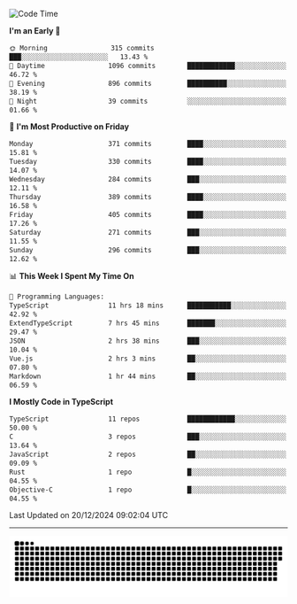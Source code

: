 <!--
<picture>
  <source
    srcset="https://github-readme-stats.vercel.app/api?username=kevinxft&show_icons=true&theme=dark"
    media="(prefers-color-scheme: dark)"
  />
  <source
    srcset="https://github-readme-stats.vercel.app/api?username=kevinxft&show_icons=true"
    media="(prefers-color-scheme: light), (prefers-color-scheme: no-preference)"
  />
  <img src="https://github-readme-stats.vercel.app/api?username=kevinxft&show_icons=true" />
</picture>
-->

<!--START_SECTION:waka-->
![Code Time](http://img.shields.io/badge/Code%20Time-2%2C904%20hrs%2036%20mins-blue)

**I'm an Early 🐤** 

```text
🌞 Morning                315 commits         ███░░░░░░░░░░░░░░░░░░░░░░   13.43 % 
🌆 Daytime                1096 commits        ████████████░░░░░░░░░░░░░   46.72 % 
🌃 Evening                896 commits         ██████████░░░░░░░░░░░░░░░   38.19 % 
🌙 Night                  39 commits          ░░░░░░░░░░░░░░░░░░░░░░░░░   01.66 % 
```
📅 **I'm Most Productive on Friday** 

```text
Monday                   371 commits         ████░░░░░░░░░░░░░░░░░░░░░   15.81 % 
Tuesday                  330 commits         ████░░░░░░░░░░░░░░░░░░░░░   14.07 % 
Wednesday                284 commits         ███░░░░░░░░░░░░░░░░░░░░░░   12.11 % 
Thursday                 389 commits         ████░░░░░░░░░░░░░░░░░░░░░   16.58 % 
Friday                   405 commits         ████░░░░░░░░░░░░░░░░░░░░░   17.26 % 
Saturday                 271 commits         ███░░░░░░░░░░░░░░░░░░░░░░   11.55 % 
Sunday                   296 commits         ███░░░░░░░░░░░░░░░░░░░░░░   12.62 % 
```


📊 **This Week I Spent My Time On** 

```text
💬 Programming Languages: 
TypeScript               11 hrs 18 mins      ███████████░░░░░░░░░░░░░░   42.92 % 
ExtendTypeScript         7 hrs 45 mins       ███████░░░░░░░░░░░░░░░░░░   29.47 % 
JSON                     2 hrs 38 mins       ███░░░░░░░░░░░░░░░░░░░░░░   10.04 % 
Vue.js                   2 hrs 3 mins        ██░░░░░░░░░░░░░░░░░░░░░░░   07.80 % 
Markdown                 1 hr 44 mins        ██░░░░░░░░░░░░░░░░░░░░░░░   06.59 % 
```

**I Mostly Code in TypeScript** 

```text
TypeScript               11 repos            ████████████░░░░░░░░░░░░░   50.00 % 
C                        3 repos             ███░░░░░░░░░░░░░░░░░░░░░░   13.64 % 
JavaScript               2 repos             ██░░░░░░░░░░░░░░░░░░░░░░░   09.09 % 
Rust                     1 repo              █░░░░░░░░░░░░░░░░░░░░░░░░   04.55 % 
Objective-C              1 repo              █░░░░░░░░░░░░░░░░░░░░░░░░   04.55 % 
```




 Last Updated on 20/12/2024 09:02:04 UTC
<!--END_SECTION:waka-->

---

<picture>
  <source media="(prefers-color-scheme: dark)" srcset="https://raw.githubusercontent.com/kevinxft/kevinxft/output/github-contribution-grid-snake-dark.svg">
  <source media="(prefers-color-scheme: light)" srcset="https://raw.githubusercontent.com/kevinxft/kevinxft/output/github-contribution-grid-snake.svg">
  <img alt="github contribution grid snake animation" src="https://raw.githubusercontent.com/kevinxft/kevinxft/output/github-contribution-grid-snake.svg">
</picture>